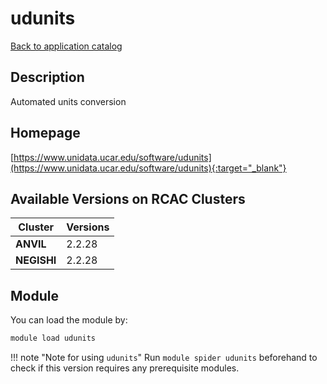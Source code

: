 # udunits

[Back to application catalog](../app_catalog.md)

## Description

Automated units conversion

## Homepage

[https://www.unidata.ucar.edu/software/udunits](https://www.unidata.ucar.edu/software/udunits){:target="_blank"}

## Available Versions on RCAC Clusters

|Cluster|Versions|
|---|---|
**ANVIL**|2.2.28
**NEGISHI**|2.2.28

## Module

You can load the module by:

```bash
module load udunits
```

!!! note "Note for using `udunits`"
    Run `module spider udunits` beforehand to check if this version requires any prerequisite modules.

